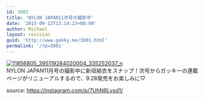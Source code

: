```yaml
---
id: 3001
title: 'NYLON JAPAN11月号の撮影中'
date: '2015-09-13T13:14:23+08:00'
author: Michael
layout: revision
guid: 'http://www.gakky.me/3001.html'
permalink: '/?p=3001'
---
```


[![11856805_395119284020004_335252037_n](http://www.yui-aragaki.org/wp-content/uploads/2015/09/11856805_395119284020004_335252037_n.jpg)](http://www.yui-aragaki.org/wp-content/uploads/2015/09/11856805_395119284020004_335252037_n.jpg)  
NYLON JAPAN11月号の撮影中に新垣結衣をスナップ！次号からガッキーの連載ページがリニューアルするので、9.28発売をお楽しみに♡

source: <https://instagram.com/p/7UhN6Lysd1/>